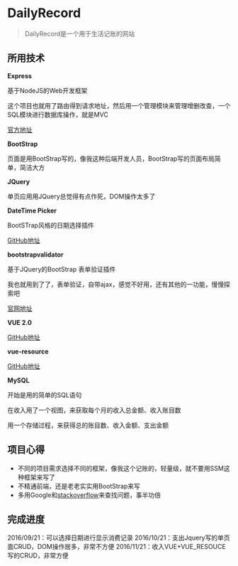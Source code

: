 # DailyRecord

>DailyRecord是一个用于生活记账的网站

## 所用技术

**Express**

基于NodeJS的Web开发框架

这个项目也就用了路由得到请求地址，然后用一个管理模块来管理增删改查，一个SQL模块进行数据库操作，就是MVC

[官方地址](http://www.expressjs.com.cn/)


**BootStrap**

页面是用BootStrap写的，像我这种后端开发人员，BootStrap写的页面布局简单，简洁大方

**JQuery**

单页应用用JQuery总觉得有点作死，DOM操作太多了

**DateTime Picker**

BootSTrap风格的日期选择插件

[GitHub地址](https://github.com/smalot/bootstrap-datetimepicker)

**bootstrapvalidator**

基于JQuery的BootStrap 表单验证插件

我也就用到了了，表单验证，自带ajax，感觉不好用，还有其他的一功能，慢慢探索吧

[官网地址](http://bv.doc.javake.cn/)

**VUE 2.0**

[GitHub地址](https://github.com/vuejs/vue)


**vue-resource**

[GitHub地址](https://github.com/pagekit/vue-resource)


**MySQL**

开始是用的简单的SQL语句

在收入用了一个视图，来获取每个月的收入总金额、收入账目数

用一个存储过程，来获得总的账目数、收入金额、支出金额


## 项目心得

- 不同的项目需求选择不同的框架，像我这个记账的，轻量级，就不要用SSM这种框架来写了
- 不精通前端，还是老老实实用BootStrap来写
- 多用Google和[stackoverflow](http://stackoverflow.com/)来查找问题，事半功倍


## 完成进度

2016/09/21：可以选择日期进行显示消费记录
2016/10/21：支出Jquery写的单页面CRUD，DOM操作居多，非常不方便
2016/11/21：收入VUE+VUE_RESOUCE写的CRUD，非常方便
